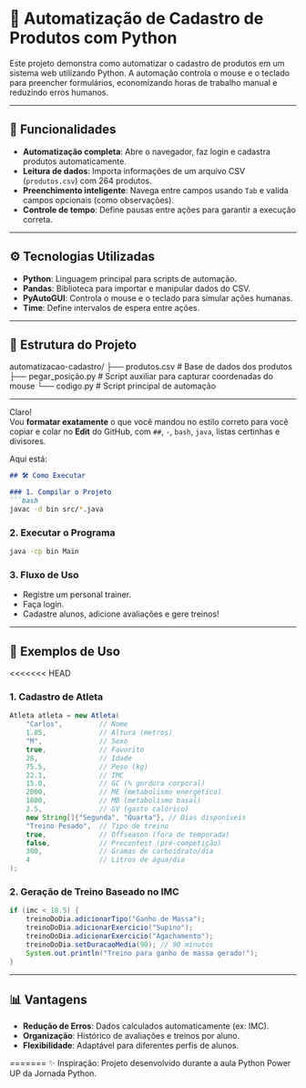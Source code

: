 # 🐍 Automatização de Cadastro de Produtos com Python

Este projeto demonstra como automatizar o cadastro de produtos em um sistema web utilizando Python. A automação controla o mouse e o teclado para preencher formulários, economizando horas de trabalho manual e reduzindo erros humanos.

---

## 🚀 **Funcionalidades**
- **Automatização completa**: Abre o navegador, faz login e cadastra produtos automaticamente.
- **Leitura de dados**: Importa informações de um arquivo CSV (`produtos.csv`) com 264 produtos.
- **Preenchimento inteligente**: Navega entre campos usando `Tab` e valida campos opcionais (como observações).
- **Controle de tempo**: Define pausas entre ações para garantir a execução correta.

---

## ⚙️ **Tecnologias Utilizadas**
- **Python**: Linguagem principal para scripts de automação.
- **Pandas**: Biblioteca para importar e manipular dados do CSV.
- **PyAutoGUI**: Controla o mouse e o teclado para simular ações humanas.
- **Time**: Define intervalos de espera entre ações.

---

## 📂 **Estrutura do Projeto**
automatizacao-cadastro/
├── produtos.csv # Base de dados dos produtos
├── pegar_posição.py # Script auxiliar para capturar coordenadas do mouse
└── codigo.py # Script principal de automação


---

Claro!  
Vou **formatar exatamente** o que você mandou no estilo correto para você copiar e colar no **Edit** do GitHub, com `##`, `-`, `bash`, `java`, listas certinhas e divisores.

Aqui está:

```markdown
## 🛠️ Como Executar

### 1. Compilar o Projeto
```bash
javac -d bin src/*.java
```

### 2. Executar o Programa
```bash
java -cp bin Main
```

### 3. Fluxo de Uso
- Registre um personal trainer.
- Faça login.
- Cadastre alunos, adicione avaliações e gere treinos!

---

## 🎯 Exemplos de Uso

<<<<<<< HEAD
### 1. Cadastro de Atleta
```java
Atleta atleta = new Atleta(
    "Carlos",         // Nome
    1.85,             // Altura (metros)
    "M",              // Sexo
    true,             // Favorito
    28,               // Idade
    75.5,             // Peso (kg)
    22.1,             // IMC
    15.0,             // GC (% gordura corporal)
    2000,             // ME (metabolismo energético)
    1800,             // MB (metabolismo basal)
    2.5,              // GV (gasto calórico)
    new String[]{"Segunda", "Quarta"}, // Dias disponíveis
    "Treino Pesado",  // Tipo de treino
    true,             // Offseason (fora de temporada)
    false,            // Precontest (pré-competição)
    300,              // Gramas de carboidrato/dia
    4                 // Litros de água/dia
);
```

### 2. Geração de Treino Baseado no IMC
```java
if (imc < 18.5) {
    treinoDoDia.adicionarTipo("Ganho de Massa");
    treinoDoDia.adicionarExercicio("Supino");
    treinoDoDia.adicionarExercicio("Agachamento");
    treinoDoDia.setDuracaoMedia(90); // 90 minutos
    System.out.println("Treino para ganho de massa gerado!");
}
```

---

## 📊 Vantagens

- **Redução de Erros**: Dados calculados automaticamente (ex: IMC).
- **Organização**: Histórico de avaliações e treinos por aluno.
- **Flexibilidade**: Adaptável para diferentes perfis de alunos.


=======
✨ Inspiração: Projeto desenvolvido durante a aula Python Power UP da Jornada Python.


